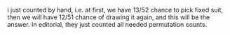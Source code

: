 i just counted by hand, i.e. at first, we have 13/52 chance to pick fixed suit, then we will have 12/51 chance of drawing it again, and this will be the answer. In editorial, they just counted all needed permutation counts.
